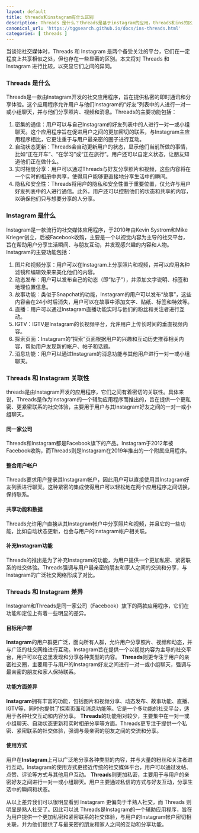 ```yaml
---
layout: default
title: threads和instagram有什么区别
description: Threads 是什么？threads是基于instagram的应用，threads和ins的区别是什么呢，为什么有了instagram还需要有另外一个threads app呢，threads app是不是值得我们进一步去了解和应用呢？
canonical_url: 'https://tggsearch.github.io/docs/ins-threads.html'
categories: [ threads ]
---
```

当谈论社交媒体时，Threads 和 Instagram 是两个备受关注的平台，它们在一定程度上共享相似之处，但也存在一些显著的区别。本文将对 Threads 和 Instagram 进行比较，以突显它们之间的异同。

### Threads 是什么
Threads是一款由Instagram开发的社交应用程序，旨在提供私密的即时通讯和分享体验。这个应用程序允许用户与他们Instagram的“好友”列表中的人进行一对一或小组聊天，并与他们分享照片、视频和消息。Threads的主要功能包括：
1. 密集的通信：用户可以与自己Instagram的好友列表中的人进行一对一或小组聊天。这个应用程序旨在促进用户之间的更加密切的联系，与Instagram主应用程序相比，它更注重于与用户最亲密的圈子进行互动。
2. 自动状态更新：Threads会自动更新用户的状态，显示他们当前所做的事情，比如“正在开车”、“在学习”或“正在旅行”。用户还可以自定义状态，让朋友知道他们正在做什么。
3. 实时相册分享：用户可以通过Threads与好友分享照片和视频，这些内容将在一个实时的相册中共享，使得用户能够更直接地分享生活中的瞬间。
4. 隐私和安全性：Threads将用户的隐私和安全性置于重要位置，仅允许与用户好友列表中的人进行通信。此外，用户还可以控制他们的状态和共享的内容，以确保他们只与想要分享的人分享。

### Instagram 是什么
Instagram是一款流行的社交媒体应用程序，于2010年由Kevin Systrom和Mike Krieger创立，后被Facebook收购，主要是一个以视觉内容为主导的社交平台，旨在帮助用户分享生活瞬间、与朋友互动，并发现感兴趣的内容和人物。Instagram的主要功能包括：
1. 图片和视频分享：用户可以在Instagram上分享照片和视频，并可以应用各种滤镜和编辑效果来美化他们的内容。
2. 动态发布：用户可以发布自己的动态（即“帖子”），并添加文字说明、标签和地理位置信息。
3. 故事功能：类似于Snapchat的功能，Instagram的用户可以发布“故事”，这些内容会在24小时后消失，用户可以在故事中添加文字、贴纸、标签和特效等。
4. 直播：用户可以通过Instagram直播功能实时与他们的粉丝和关注者进行互动。
5. IGTV：IGTV是Instagram的长视频平台，允许用户上传长时间的垂直视频内容。
6. 探索页面：Instagram的“探索”页面根据用户的兴趣和互动历史推荐相关内容，帮助用户发现新的帐户、帖子和话题。
7. 消息功能：用户可以通过Instagram的消息功能与其他用户进行一对一或小组聊天。

### Threads 和 Instagram 关联性
threads是由Instagram开发的应用程序，它们之间有着密切的关联性。具体来说，Threads是作为Instagram的一个辅助应用程序而推出的，旨在提供一个更私密、更紧密联系的社交体验，主要用于用户与其Instagram好友之间的一对一或小组聊天。

#### 同一家公司
Threads和Instagram都是Facebook旗下的产品。Instagram于2012年被Facebook收购，而Threads则是Instagram在2019年推出的一个附属应用程序。

#### 整合用户帐户
Threads要求用户登录其Instagram帐户，因此用户可以直接使用其Instagram好友列表进行聊天。这种紧密的集成使得用户可以轻松地在两个应用程序之间切换，保持联系。

#### 共享功能和数据
Threads允许用户直接从其Instagram帐户中分享照片和视频，并且它的一些功能，比如自动状态更新，也会与用户的Instagram帐户相关联。

#### 补充Instagram功能
Threads的推出是为了补充Instagram的功能，为用户提供一个更加私密、紧密联系的社交体验。Threads强调与用户最亲密的朋友和家人之间的交流和分享，与Instagram的广泛社交网络形成了对比。

### Threads 和 Instagram 差异
Instagram和Threads是同一家公司（Facebook）旗下的两款应用程序，它们在功能和定位上有着一些明显的差异。

#### 目标用户群
**Instagram**的用户群更广泛，面向所有人群，允许用户分享照片、视频和动态，并与广泛的社交网络进行互动。Instagram旨在提供一个以视觉内容为主导的社交平台，用户可以在这里发现和分享各种类型的内容。
**Threads**则更专注于用户的亲密社交圈，主要用于与用户的Instagram好友之间进行一对一或小组聊天，强调与最亲密的朋友和家人保持联系。

#### 功能方面差异
**Instagram**拥有丰富的功能，包括图片和视频分享、动态发布、故事功能、直播、IGTV等，同时也提供了探索页面和消息功能等。它是一个多功能的社交平台，适用于各种社交互动和内容分享。
**Threads**的功能相对较少，主要集中在一对一或小组聊天、自动状态更新和实时相册分享等方面。Threads更专注于提供一个私密、紧密联系的社交体验，强调与最亲密的朋友之间的交流和分享。

#### 使用方式
用户在**Instagram**上可以广泛地分享各种类型的内容，并与大量的粉丝和关注者进行互动。Instagram的使用方式更接近传统的社交媒体平台，用户可以通过发帖、点赞、评论等方式与其他用户互动。
**Threads**则更加私密，主要用于与用户的亲密好友之间进行一对一或小组聊天。用户主要通过私信的方式与好友互动，分享生活中的瞬间和状态。

从以上差异我们可以很明显看到 Instagram 更偏向于半熟人社交，而 Threads 则明显是熟人社交了。因此可以说 Threads是Instagram的一个辅助应用程序，旨在为用户提供一个更加私密和紧密联系的社交体验，与用户的Instagram帐户密切相关联，并为他们提供了与最亲密的朋友和家人之间的互动和分享功能。